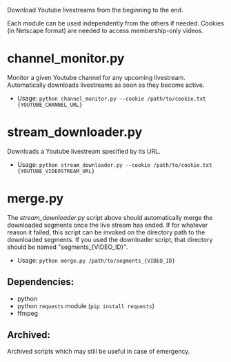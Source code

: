 Download Youtube livestreams from the beginning to the end.

Each module can be used independently from the others if needed.
Cookies (in Netscape format) are needed to access membership-only videos.

# channel_monitor.py

Monitor a given Youtube channel for any upcoming livestream. Automatically downloads livestreams as soon as they become active.

* Usage:
`python channel_monitor.py --cookie /path/to/cookie.txt {YOUTUBE_CHANNEL_URL}`

# stream_downloader.py

Downloads a Youtube livestream specified by its URL.

* Usage:
`python stream_downloader.py --cookie /path/to/cookie.txt {YOUTUBE_VIDEOSTREAM_URL}`

# merge.py

The *stream_downloader.py* script above should automatically merge the downloaded segments once the live stream has ended. If for whatever reason it failed, this script can be invoked on the directory path to the downloaded segments. If you used the downloader script, that directory should be named "segments_{VIDEO_ID}".

* Usage:
`python merge.py /path/to/segments_{VIDEO_ID}`

## Dependencies:

* python
* python `requests` module (`pip install requests`)
* ffmpeg

## Archived:

Archived scripts which may still be useful in case of emergency.